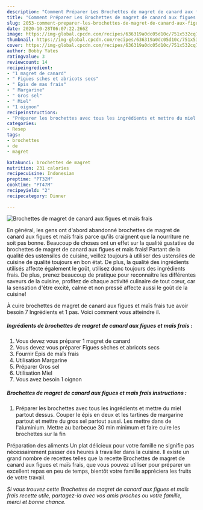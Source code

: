 ```yaml
---
description: "Comment Préparer Les Brochettes de magret de canard aux figues et maïs frais"
title: "Comment Préparer Les Brochettes de magret de canard aux figues et maïs frais"
slug: 2053-comment-preparer-les-brochettes-de-magret-de-canard-aux-figues-et-mais-frais
date: 2020-10-28T06:07:22.266Z
image: https://img-global.cpcdn.com/recipes/636319a0dc05d10c/751x532cq70/brochettes-de-magret-de-canard-aux-figues-et-mais-frais-photo-principale-de-la-recette.jpg
thumbnail: https://img-global.cpcdn.com/recipes/636319a0dc05d10c/751x532cq70/brochettes-de-magret-de-canard-aux-figues-et-mais-frais-photo-principale-de-la-recette.jpg
cover: https://img-global.cpcdn.com/recipes/636319a0dc05d10c/751x532cq70/brochettes-de-magret-de-canard-aux-figues-et-mais-frais-photo-principale-de-la-recette.jpg
author: Bobby Yates
ratingvalue: 3
reviewcount: 14
recipeingredient:
- "1 magret de canard"
- " Figues sches et abricots secs"
- " Epis de mas frais"
- " Margarine"
- " Gros sel"
- " Miel"
- "1 oignon"
recipeinstructions:
- "Préparer les brochettes avec tous les ingrédients et mettre du miel partout dessus. Couper le épis en deux et les tartines de margarine partout et mettre du gros sel partout aussi. Les mettre dans de l&#39;aluminium. Mettre au barbecue 30 min minimum et faire cuire les brochettes sur la fin"
categories:
- Resep
tags:
- brochettes
- de
- magret

katakunci: brochettes de magret 
nutrition: 231 calories
recipecuisine: Indonesian
preptime: "PT32M"
cooktime: "PT47M"
recipeyield: "2"
recipecategory: Dinner

---
```



![Brochettes de magret de canard aux figues et maïs frais](https://img-global.cpcdn.com/recipes/636319a0dc05d10c/751x532cq70/brochettes-de-magret-de-canard-aux-figues-et-mais-frais-photo-principale-de-la-recette.jpg)

En général, les gens ont d'abord abandonné brochettes de magret de canard aux figues et maïs frais parce qu'ils craignent que la nourriture ne soit pas bonne. Beaucoup de choses ont un effet sur la qualité gustative de brochettes de magret de canard aux figues et maïs frais! Partant de la qualité des ustensiles de cuisine, veillez toujours à utiliser des ustensiles de cuisine de qualité toujours en bon état. De plus, la qualité des ingrédients utilisés affecte également le goût, utilisez donc toujours des ingrédients frais. De plus, prenez beaucoup de pratique pour reconnaître les différentes saveurs de la cuisine, profitez de chaque activité culinaire de tout cœur, car la sensation d'être excité, calme et non pressé affecte aussi le goût de la cuisine!

<!--inarticleads1-->

À cuire brochettes de magret de canard aux figues et maïs frais tue avoir besoin 7 Ingrédients et 1 pas. Voici comment vous atteindre il.

##### Ingrédients de brochettes de magret de canard aux figues et maïs frais :

1. Vous devez vous préparer 1 magret de canard
1. Vous devez vous préparer  Figues sèches et abricots secs
1. Fournir  Epis de maïs frais
1. Utilisation  Margarine
1. Préparer  Gros sel
1. Utilisation  Miel
1. Vous avez besoin 1 oignon




<!--inarticleads2-->

##### Brochettes de magret de canard aux figues et maïs frais instructions :

1. Préparer les brochettes avec tous les ingrédients et mettre du miel partout dessus. Couper le épis en deux et les tartines de margarine partout et mettre du gros sel partout aussi. Les mettre dans de l&#39;aluminium. Mettre au barbecue 30 min minimum et faire cuire les brochettes sur la fin




<!--inarticleads1-->

<p>
Préparation des aliments Un plat délicieux pour votre famille ne signifie pas nécessairement passer des heures à travailler dans la cuisine. Il existe un grand nombre de recettes telles que la recette Brochettes de magret de canard aux figues et maïs frais, que vous pouvez utiliser pour préparer un excellent repas en peu de temps, bientôt votre famille appréciera les fruits de votre travail.
</p>

<p>
<i>Si vous trouvez cette Brochettes de magret de canard aux figues et maïs frais recette utile, partagez-la avec vos amis proches ou votre famille, merci et bonne chance.</i>
</p>
